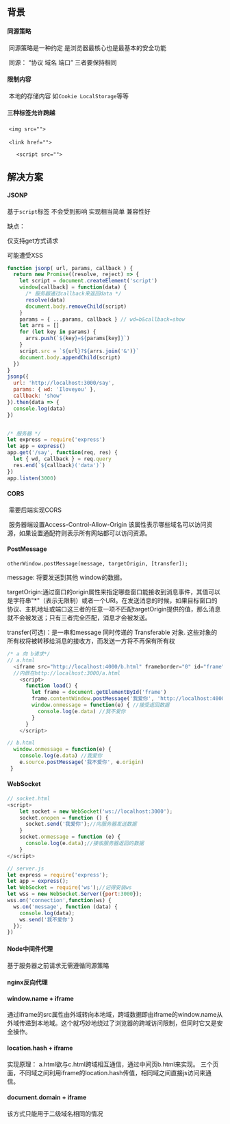 ## 背景

#### 同源策略

​	同源策略是一种约定 是浏览器最核心也是最基本的安全功能 

​	同源： “协议 域名 端口” 三者要保持相同

#### 限制内容

​	本地的存储内容 如` Cookie LocalStorage `等等

#### 三种标签允许跨越

​	`<img src="">`

​	`<link href="">`

`	<script src="">`

## 解决方案

#### JSONP	

基于`script`标签 不会受到影响 实现相当简单 兼容性好

缺点：

仅支持get方式请求

可能遭受XSS

```javascript
function jsonp( url, params, callback ) {
  return new Promise((resolve, reject) => {
    let script = document.createElement('script')
    window[callback] = function(data) {
      /* 服务器通过callback来返回data */
      resolve(data)
      document.body.removeChild(script)
    }
    params = { ...params, callback } // wd=b&callback=show
    let arrs = []
    for (let key in params) {
      arrs.push(`${key}=${params[key]}`)
    }
    script.src = `${url}?${arrs.join('&')}`
    document.body.appendChild(script)
  })
}
jsonp({
  url: 'http://localhost:3000/say',
  params: { wd: 'Iloveyou' },
  callback: 'show'
}).then(data => {
  console.log(data)
})


/* 服务器 */
let express = require('express')
let app = express()
app.get('/say', function(req, res) {
  let { wd, callback } = req.query
  res.end(`${callback}('data')`)
})
app.listen(3000)
```

#### CORS

​	需要后端实现CORS

​	服务器端设置Access-Control-Allow-Origin  该属性表示哪些域名可以访问资源，如果设置通配符则表示所有网站都可以访问资源。

#### PostMessage

`otherWindow.postMessage(message, targetOrigin, [transfer]);`

message: 将要发送到其他 window的数据。

targetOrigin:通过窗口的origin属性来指定哪些窗口能接收到消息事件，其值可以是字符串"*"（表示无限制）或者一个URI。在发送消息的时候，如果目标窗口的协议、主机地址或端口这三者的任意一项不匹配targetOrigin提供的值，那么消息就不会被发送；只有三者完全匹配，消息才会被发送。

transfer(可选)：是一串和message 同时传递的 Transferable 对象. 这些对象的所有权将被转移给消息的接收方，而发送一方将不再保有所有权

```javascript
/* a 向 b请求*/
// a.html
  <iframe src="http://localhost:4000/b.html" frameborder="0" id="frame" onload="load()"></iframe> //等它加载完触发一个事件
  //内嵌在http://localhost:3000/a.html
    <script>
      function load() {
        let frame = document.getElementById('frame')
        frame.contentWindow.postMessage('我爱你', 'http://localhost:4000') //发送数据
        window.onmessage = function(e) { //接受返回数据
          console.log(e.data) //我不爱你
        }
      }
    </script>

// b.html
  window.onmessage = function(e) {
    console.log(e.data) //我爱你
    e.source.postMessage('我不爱你', e.origin)
 }

```

#### WebSocket

```javascript
// socket.html
<script>
    let socket = new WebSocket('ws://localhost:3000');
    socket.onopen = function () {
      socket.send('我爱你');//向服务器发送数据
    }
    socket.onmessage = function (e) {
      console.log(e.data);//接收服务器返回的数据
    }
</script>

// server.js
let express = require('express');
let app = express();
let WebSocket = require('ws');//记得安装ws
let wss = new WebSocket.Server({port:3000});
wss.on('connection',function(ws) {
  ws.on('message', function (data) {
    console.log(data);
    ws.send('我不爱你')
  });
})
```

#### Node中间件代理

基于服务器之前请求无需遵循同源策略

#### nginx反向代理



#### window.name + iframe

通过iframe的src属性由外域转向本地域，跨域数据即由iframe的window.name从外域传递到本地域。这个就巧妙地绕过了浏览器的跨域访问限制，但同时它又是安全操作。

#### location.hash + iframe

实现原理： a.html欲与c.html跨域相互通信，通过中间页b.html来实现。 三个页面，不同域之间利用iframe的location.hash传值，相同域之间直接js访问来通信。

#### document.domain + iframe

该方式只能用于二级域名相同的情况

